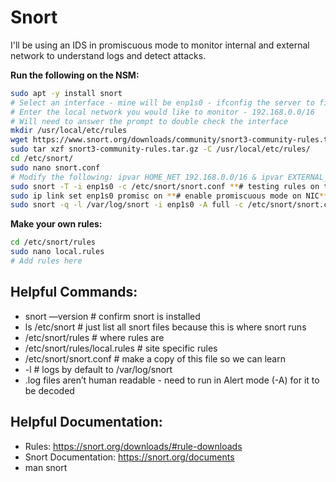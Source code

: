# Snort

I'll be using an IDS in promiscuous mode to monitor internal and external network to understand logs and detect attacks.

**Run the following on the NSM:**
```bash
sudo apt -y install snort
# Select an interface - mine will be enp1s0 - ifconfig the server to find the interface
# Enter the local network you would like to monitor - 192.168.0.0/16 
# Will need to answer the prompt to double check the interface 
mkdir /usr/local/etc/rules
wget https://www.snort.org/downloads/community/snort3-community-rules.tar.gz
sudo tar xzf snort3-community-rules.tar.gz -C /usr/local/etc/rules/
cd /etc/snort/
sudo nano snort.conf 
# Modify the following: ipvar HOME_NET 192.168.0.0/16 & ipvar EXTERNAL_NET any
sudo snort -T -i enp1s0 -c /etc/snort/snort.conf **# testing rules on the interface against the rules file** 
sudo ip link set enp1s0 promisc on **# enable promiscuous mode on NIC**
sudo snort -q -l /var/log/snort -i enp1s0 -A full -c /etc/snort/snort.conf
```

**Make your own rules:**
```bash
cd /etc/snort/rules
sudo nano local.rules
# Add rules here
```

## Helpful Commands:
- snort —version # confirm snort is installed
- ls /etc/snort # just list all snort files because this is where snort runs
- /etc/snort/rules # where rules are
- /etc/snort/rules/local.rules # site specific rules
- /etc/snort/snort.conf # make a copy of this file so we can learn
- -l # logs by default to /var/log/snort
- .log files aren’t human readable - need to run in Alert mode (-A) for it to be decoded


## Helpful Documentation:
- Rules: https://snort.org/downloads/#rule-downloads
- Snort Documentation: https://snort.org/documents
- man snort
